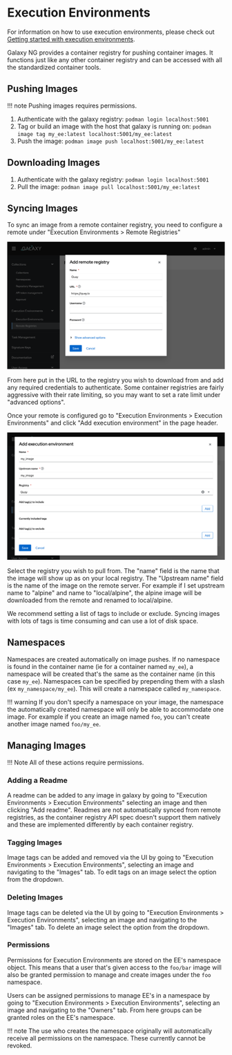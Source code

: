 # Execution Environments

For information on how to use execution environments, please check out [Getting started with execution environments](https://docs.ansible.com/ansible/latest/getting_started_ee/index.html).

Galaxy NG provides a container registry for pushing container images. It functions just like any other container registry and can be accessed with all the standardized container tools.

## Pushing Images

!!! note
    Pushing images requires permissions.

1. Authenticate with the galaxy registry: `podman login localhost:5001`
2. Tag or build an image with the host that galaxy is running on: `podman image tag my_ee:latest localhost:5001/my_ee:latest`
3. Push the image: `podman image push localhost:5001/my_ee:latest`

## Downloading Images

1. Authenticate with the galaxy registry: `podman login localhost:5001`
2. Pull the image: `podman image pull localhost:5001/my_ee:latest`

## Syncing Images

To sync an image from a remote container registry, you need to configure a remote under "Execution Environments > Remote Registries"

![configure a remote registry](assets/remote_registry.png)

From here put in the URL to the registry you wish to download from and add any required credentials to authenticate. Some container registries are fairly aggressive with their rate limiting, so you may want to set a rate limit under "advanced options".

Once your remote is configured go to "Execution Environments > Execution Environments" and click "Add execution environment" in the page header.

![add remote execution environment](assets/add_remote_ee.png)

Select the registry you wish to pull from. The "name" field is the name that the image will show up as on your local registry. The "Upstream name" field is the name of the image on the remote server. For example if I set upstream name to "alpine" and name to "local/alpine", the alpine image will be downloaded from the remote and renamed to local/alpine.

We recommend setting a list of tags to include or exclude. Syncing images with lots of tags is time consuming and can use a lot of disk space.

## Namespaces

Namespaces are created automatically on image pushes. If no namespace is found in the container name (ie for a container named `my_ee`), a namespace will be created that's the same as the container name (in this case `my_ee`). Namespaces can be specified by prepending them with a slash (ex `my_namespace/my_ee`). This will create a namespace called `my_namespace`.

!!! warning
    If you don't specify a namespace on your image, the namespace the automatically created namespace will only be able to accommodate one image. For example if you create an image named `foo`, you can't create another image named `foo/my_ee`.

## Managing Images

!!! Note
    All of these actions require permissions.

### Adding a Readme

A readme can be added to any image in galaxy by going to "Execution Environments > Execution Environments" selecting an image and then clicking "Add readme". Readmes are not automatically synced from remote registries, as the container registry API spec doesn't support them natively and these are implemented differently by each container registry.

### Tagging Images

Image tags can be added and removed via the UI by going to "Execution Environments > Execution Environments", selecting an image and navigating to the "Images" tab. To edit tags on an image select the option from the dropdown.

### Deleting Images

Image tags can be deleted via the UI by going to "Execution Environments > Execution Environments", selecting an image and navigating to the "Images" tab. To delete an image select the option from the dropdown.

### Permissions

Permissions for Execution Environments are stored on the EE's namespace object. This means that a user that's given access to the `foo/bar` image will also be granted permission to manage and create images under the `foo` namespace.

Users can be assigned permissions to manage EE's in a namespace by going to "Execution Environments > Execution Environments", selecting an image and navigating to the "Owners" tab. From here groups can be granted roles on the EE's namespace.

!!! note
    The use who creates the namespace originally will automatically receive all permissions on the namespace. These currently cannot be revoked.
